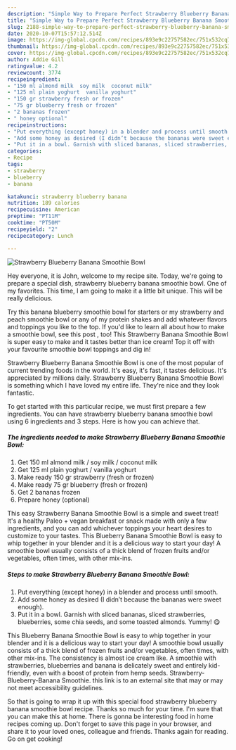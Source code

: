 ```yaml
---
description: "Simple Way to Prepare Perfect Strawberry Blueberry Banana Smoothie Bowl"
title: "Simple Way to Prepare Perfect Strawberry Blueberry Banana Smoothie Bowl"
slug: 2188-simple-way-to-prepare-perfect-strawberry-blueberry-banana-smoothie-bowl
date: 2020-10-07T15:57:12.514Z
image: https://img-global.cpcdn.com/recipes/893e9c22757582ec/751x532cq70/strawberry-blueberry-banana-smoothie-bowl-recipe-main-photo.jpg
thumbnail: https://img-global.cpcdn.com/recipes/893e9c22757582ec/751x532cq70/strawberry-blueberry-banana-smoothie-bowl-recipe-main-photo.jpg
cover: https://img-global.cpcdn.com/recipes/893e9c22757582ec/751x532cq70/strawberry-blueberry-banana-smoothie-bowl-recipe-main-photo.jpg
author: Addie Gill
ratingvalue: 4.2
reviewcount: 3774
recipeingredient:
- "150 ml almond milk  soy milk  coconut milk"
- "125 ml plain yoghurt  vanilla yoghurt"
- "150 gr strawberry fresh or frozen"
- "75 gr blueberry fresh or frozen"
- "2 bananas frozen"
- " honey optional"
recipeinstructions:
- "Put everything (except honey) in a blender and process until smooth."
- "Add some honey as desired (I didn’t because the bananas were sweet enough)."
- "Put it in a bowl. Garnish with sliced bananas, sliced strawberries, blueberries, some chia seeds, and some toasted almonds. Yummy! 😋"
categories:
- Recipe
tags:
- strawberry
- blueberry
- banana

katakunci: strawberry blueberry banana 
nutrition: 189 calories
recipecuisine: American
preptime: "PT11M"
cooktime: "PT50M"
recipeyield: "2"
recipecategory: Lunch

---
```



![Strawberry Blueberry Banana Smoothie Bowl](https://img-global.cpcdn.com/recipes/893e9c22757582ec/751x532cq70/strawberry-blueberry-banana-smoothie-bowl-recipe-main-photo.jpg)

Hey everyone, it is John, welcome to my recipe site. Today, we're going to prepare a special dish, strawberry blueberry banana smoothie bowl. One of my favorites. This time, I am going to make it a little bit unique. This will be really delicious.

Try this banana blueberry smoothie bowl for starters or my strawberry and peach smoothie bowl or any of my protein shakes and add whatever flavors and toppings you like to the top. If you&#39;d like to learn all about how to make a smoothie bowl, see this post , too! This Strawberry Banana Smoothie Bowl is super easy to make and it tastes better than ice cream! Top it off with your favourite smoothie bowl toppings and dig in!

Strawberry Blueberry Banana Smoothie Bowl is one of the most popular of current trending foods in the world. It's easy, it's fast, it tastes delicious. It's appreciated by millions daily. Strawberry Blueberry Banana Smoothie Bowl is something which I have loved my entire life. They're nice and they look fantastic.


To get started with this particular recipe, we must first prepare a few ingredients. You can have strawberry blueberry banana smoothie bowl using 6 ingredients and 3 steps. Here is how you can achieve that.

<!--inarticleads1-->

##### The ingredients needed to make Strawberry Blueberry Banana Smoothie Bowl:

1. Get 150 ml almond milk / soy milk / coconut milk
1. Get 125 ml plain yoghurt / vanilla yoghurt
1. Make ready 150 gr strawberry (fresh or frozen)
1. Make ready 75 gr blueberry (fresh or frozen)
1. Get 2 bananas frozen
1. Prepare  honey (optional)


This easy Strawberry Banana Smoothie Bowl is a simple and sweet treat! It&#39;s a healthy Paleo + vegan breakfast or snack made with only a few ingredients, and you can add whichever toppings your heart desires to customize to your tastes. This Blueberry Banana Smoothie Bowl is easy to whip together in your blender and it is a delicious way to start your day! A smoothie bowl usually consists of a thick blend of frozen fruits and/or vegetables, often times, with other mix-ins. 

<!--inarticleads2-->

##### Steps to make Strawberry Blueberry Banana Smoothie Bowl:

1. Put everything (except honey) in a blender and process until smooth.
1. Add some honey as desired (I didn’t because the bananas were sweet enough).
1. Put it in a bowl. Garnish with sliced bananas, sliced strawberries, blueberries, some chia seeds, and some toasted almonds. Yummy! 😋


This Blueberry Banana Smoothie Bowl is easy to whip together in your blender and it is a delicious way to start your day! A smoothie bowl usually consists of a thick blend of frozen fruits and/or vegetables, often times, with other mix-ins. The consistency is almost ice cream like. A smoothie with strawberries, blueberries and banana is delicately sweet and entirely kid-friendly, even with a boost of protein from hemp seeds. Strawberry-Blueberry-Banana Smoothie. this link is to an external site that may or may not meet accessibility guidelines. 

So that is going to wrap it up with this special food strawberry blueberry banana smoothie bowl recipe. Thanks so much for your time. I'm sure that you can make this at home. There is gonna be interesting food in home recipes coming up. Don't forget to save this page in your browser, and share it to your loved ones, colleague and friends. Thanks again for reading. Go on get cooking!
